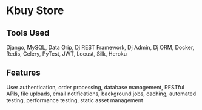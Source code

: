 # Kbuy Store
## Tools Used 
 
Django, MySQL, Data Grip, Dj REST Framework, Dj Admin, Dj ORM, Docker, Redis, Celery, PyTest, JWT, Locust, Silk, Heroku

## Features 
 
User authentication, order processing, database management, RESTful APIs, file uploads, email notifications, background jobs, caching, automated testing, performance testing, static asset management
